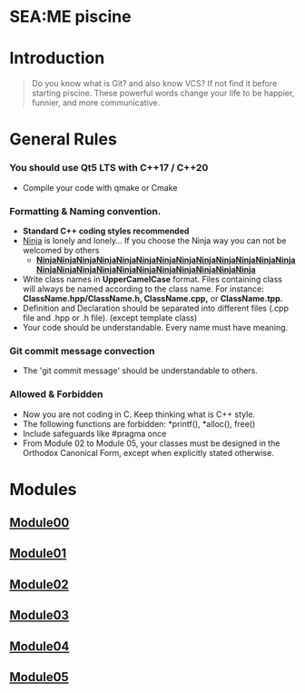 # SEA:ME piscine

# Introduction

> Do you know what is Git? and also know VCS? If not find it before starting piscine.
These powerful words change your life to be happier, funnier, and more communicative.

# General Rules

### You should use Qt5 LTS with C++17 / C++20

- Compile your code with qmake or Cmake

### Formatting & Naming convention.

- **Standard C++ coding styles recommended**
- [Ninja](https://javascript.info/ninja-code) is lonely and lonely… If you choose the Ninja way you can not be welcomed by others
    - [**NinjaNinjaNinjaNinjaNinjaNinjaNinjaNinjaNinjaNinjaNinjaNinjaNinjaNinjaNinjaNinjaNinjaNinjaNinjaNinjaNinjaNinjaNinjaNinja**](https://javascript.info/ninja-code)
- Write class names in **UpperCamelCase** format. Files containing class will
always be named according to the class name. For instance:
**ClassName.hpp/ClassName.h, ClassName.cpp,** or **ClassName.tpp.**
- Definition and Declaration should be separated into different files (.cpp file and .hpp or .h file). (except template class)
- Your code should be understandable. Every name must have meaning.

### Git commit message convection

- The 'git commit message' should be understandable to others.

### Allowed & Forbidden
- Now you are not coding in C. Keep thinking what is C++ style.
- The following functions are forbidden: *printf(), *alloc(), free() 
- Include safeguards like #pragma once
- From Module 02 to Module 05, your classes must be designed in the Orthodox Canonical Form, except when explicitly stated otherwise.

# Modules
## [Module00](./Modules/Module00.md)
## [Module01](./Modules/Module01.md)
## [Module02](./Modules/Module02.md)
## [Module03](./Modules/Module03.md)
## [Module04](./Modules/Module04.md)
## [Module05](./Modules/Module05.md)

